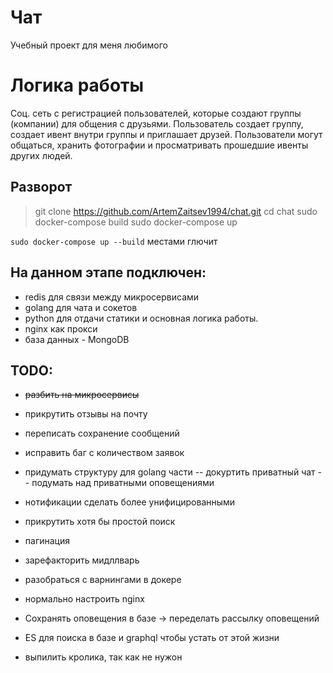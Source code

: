 # Чат
Учебный проект для меня любимого

# Логика работы 

Соц. сеть с регистрацией пользователей, которые создают группы (компании) для общения с друзьями. Пользователь создает группу, создает ивент внутри группы и приглашает друзей. Пользователи могут общаться, хранить фотографии и просматривать прошедшие ивенты других людей.

## Разворот
> git clone https://github.com/ArtemZaitsev1994/chat.git
> cd chat
> sudo docker-compose build
> sudo docker-compose up

`sudo docker-compose up --build` местами глючит

## На данном этапе подключен:
* redis для связи между микросервисами
* golang для чата и сокетов
* python для отдачи статики и основная логика работы. 
* nginx как прокси
* база данных - MongoDB


## TODO: 

- ~~разбить на микросервисы~~
- прикрутить отзывы на почту
- переписать сохранение сообщений
- исправить баг с количеством заявок
- придумать структуру для golang части
-- докуртить приватный чат
-- подумать над приватными оповещениями
- нотификации сделать более унифицированными
- прикрутить хотя бы простой поиск
- пагинация
- зарефакторить мидллварь
- разобраться с варнингами в докере
- нормально настроить nginx
- Сохранять оповещения в базе -> переделать рассылку оповещений
- ES для поиска в базе и graphql чтобы устать от этой жизни

- выпилить кролика, так как не нужон

